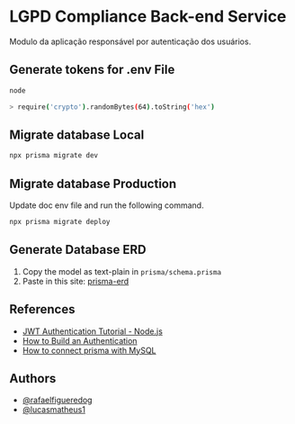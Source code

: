 # LGPD Compliance Back-end Service

Modulo da aplicação responsável por autenticação dos usuários.

## Generate tokens for .env File

```bash
node
```

```bash
> require('crypto').randomBytes(64).toString('hex')
```


## Migrate database Local

```bash
npx prisma migrate dev
```

## Migrate database Production

Update doc env file and run the following command.

```bash
npx prisma migrate deploy
```

## Generate Database ERD 

1. Copy the model as text-plain in  `prisma/schema.prisma`
2. Paste in this site: [prisma-erd](https://prisma-erd.simonknott.de/)

## References

- [JWT Authentication Tutorial - Node.js](https://www.youtube.com/watch?v=mbsmsi7l3r4)
- [How to Build an Authentication](https://www.section.io/engineering-education/how-to-build-authentication-api-with-jwt-token-in-nodejs/)
- [How to connect prisma with MySQL](https://youtu.be/CQcaeIhVB8c)

## Authors

- [@rafaelfigueredog](https://www.github.com/rafaelfigueredog)
- [@lucasmatheus1](https://github.com/lucasmatheus1)
